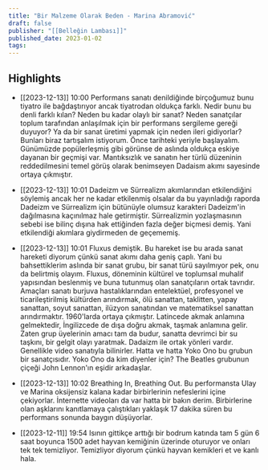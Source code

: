 ```yaml
---
title: "Bir Malzeme Olarak Beden - Marina Abramović"
draft: false
publisher: "[[Belleğin Lambası]]"
published_date: 2023-01-02
tags:
---
```



## Highlights
* [[2023-12-13]] 10:00  Performans sanatı denildiğinde birçoğumuz bunu tiyatro ile bağdaştırıyor ancak tiyatrodan oldukça farklı. Nedir bunu bu denli farklı kılan? Neden bu kadar olaylı bir sanat? Neden sanatçılar toplum tarafından anlaşılmak için bir performans sergileme gereği duyuyor? Ya da bir sanat üretimi yapmak için neden ileri gidiyorlar? Bunları biraz tartışalım istiyorum. Önce tarihteki yeriyle başlayalım. Günümüzde popülerleşmiş gibi görünse de aslında oldukça eskiye dayanan bir geçmişi var. Mantıksızlık ve sanatın her türlü düzeninin reddedilmesini temel görüş olarak benimseyen Dadaism akımı sayesinde ortaya çıkmıştır.

* [[2023-12-13]] 10:01  Dadeizm ve Sürrealizm akımlarından etkilendiğini söylemiş ancak her ne kadar etkilenmiş olsalar da bu yayınladığı raporda Dadeizm ve Sürrealizm için bütünüyle olumsuz karakteri Dadeizm'in dağılmasına kaçınılmaz hale getirmiştir. Sürrealizmin yozlaşmasının sebebi ise bilinç dışına hak ettiğinden fazla değer biçmesi demiş. Yani etkilendiği akımlara giydirmeden de geçememiş.

* [[2023-12-13]] 10:01  Fluxus demiştik. Bu hareket ise bu arada sanat hareketi diyorum çünkü sanat akımı daha geniş çaplı. Yani bu bahsettiklerim aslında bir sanat grubu, bir sanat türü sayılmıyor pek, onu da belirtmiş olayım. Fluxus, döneminin kültürel ve toplumsal muhalif yapısından beslenmiş ve buna tutunmuş olan sanatçıların ortak tavrıdır. Amaçları sanatı burjuva hastalıklarından entelektüel, profesyonel ve ticarileştirilmiş kültürden arındırmak, ölü sanattan, taklitten, yapay sanattan, soyut sanattan, ilüzyon sanatından ve matematiksel sanattan arındırmaktır. 1960'larda ortaya çıkmıştır. Latincede akmak anlamına gelmektedir, İngilizcede de dışa doğru akmak, taşmak anlamına gelir. Zaten grup üyelerinin amacı tam da budur, sanatta devrimci bir su taşkını, bir gelgit olayı yaratmak. Dadaizm ile ortak yönleri vardır. Genellikle video sanatıyla bilinirler. Hatta ve hatta Yoko Ono bu grubun bir sanatçısıdır. Yoko Ono da kim diyenler için? The Beatles grubunun çiçeği John Lennon'ın eşidir arkadaşlar.

* [[2023-12-13]] 10:02  Breathing In, Breathing Out. Bu performansta Ulay ve Marina oksijensiz kalana kadar birbirlerinin nefeslerini içine çekiyorlar. İnternette videoları da var hatta bir bakın derim. Birbirlerine olan aşklarını kanıtlamaya çalıştıkları yaklaşık 17 dakika süren bu performans sonunda baygın düşüyorlar.

* [[2023-12-11]] 19:54  Isının gittikçe arttığı bir bodrum katında tam 5 gün 6 saat boyunca 1500 adet hayvan kemiğinin üzerinde oturuyor ve onları tek tek temizliyor. Temizliyor diyorum çünkü hayvan kemikleri et ve kanlı hala.

